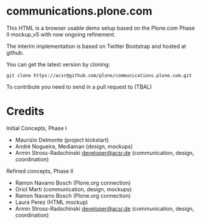 communications.plone.com
========================

This HTML is a browser usable demo setup based on the Plone.com Phase II mockup_v5 with now ongoing refinement.

The interim implementation is based on Twitter Bootstrap and hosted at github.

You can get the latest version by cloning:

    git clone https://acsr@github.com/plone/communications.plone.com.git

To contribute you need to send in a pull request to (TBAL)


Credits
==========

Initial Concepts, Phase I

* Maurizio Delmonte (project kickstart)
* André Nogueira, Mediaman (design, mockups)
* Armin Stross-Radschinski developer@acsr.de (communication, design, coordination)


Refined concepts, Phase II

* Ramon Navarro Bosch (Plone.org connection)
* Oriol Marti (communication, design, mockups)
* Ramon Navarro Bosch (Plone.org connection)
* Laura Perez (HTML mockup)
* Armin Stross-Radschinski developer@acsr.de (communication, design, coordination)
